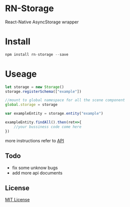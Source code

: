 RN-Storage 
===

React-Native AsyncStorage wrapper

Install
===

```javascript
npm install rn-storage --save
```

Useage
===

```javascript
let storage = new Storage()
storage.registerSchema(["example"])

//mount to global namespace for all the scene component
global.storage = storage

var exampleEntity = storage.entity("example")

exampleEntity.findAll().then(ret=>{
    //your bussiness code come here
})
```

more instructions refer to [API](./API.md)


## Todo

- fix some unknow bugs
- add more api documents


## License

[MIT License](http://en.wikipedia.org/wiki/MIT_License)